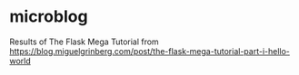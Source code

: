 # microblog

Results of The Flask Mega Tutorial from
https://blog.miguelgrinberg.com/post/the-flask-mega-tutorial-part-i-hello-world
